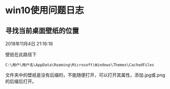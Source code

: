 # win10使用问题日志

## 寻找当前桌面壁纸的位置

2018年11月4日 21:16:18

壁纸在此路径下

    C:\用户\用户名\AppData\Roaming\Microsoft\Windows\Themes\CachedFiles

文件夹中的壁纸是没有后缀的，不能随便打开，可以打开其属性，添加.jpg或.png的后缀后打开。